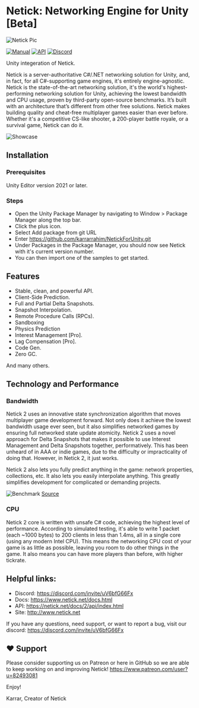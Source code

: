 # Netick: Networking Engine for Unity [Beta]

![Netick Pic](https://i.ibb.co/QbCLKD3/Netick-Github.png)

[![Manual](https://img.shields.io/badge/docs-manual-informational.svg)](https://netick.net/docs/2/index.html) [![API](https://img.shields.io/badge/docs-api-informational.svg)](https://netick.net/docs/2/api/index.html) [![Discord](https://img.shields.io/badge/discord-grey?logo=discord&logoColor=white)](https://discord.com/invite/uV6bfG66Fx)

Unity integeration of Netick.

Netick is a server-authoritative C#/.NET networking solution for Unity, and, in fact, for all C#-supporting game engines, it's entirely engine-agnostic. Netick is the state-of-the-art networking solution, it's the world's highest-performing networking solution for Unity, achieving the lowest bandwidth and CPU usage, proven by third-party open-source benchmarks. It’s built with an architecture that’s different from other free solutions. Netick makes building quality and cheat-free multiplayer games easier than ever before. Whether it's a competitive CS-like shooter, a 200-player battle royale, or a survival game, Netick can do it. 

![Showcase](https://i.ibb.co/gPMHc7G/netick-games2.png)

## Installation

### Prerequisites
Unity Editor version 2021 or later.

### Steps
- Open the Unity Package Manager by navigating to Window > Package Manager along the top bar.
- Click the plus icon.
- Select Add package from git URL
- Enter https://github.com/karrarrahim/NetickForUnity.git
- Under Packages in the Package Manager, you should now see Netick with it's current version number.
- You can then import one of the samples to get started.


## Features
  * Stable, clean, and powerful API.
  * Client-Side Prediction.
  * Full and Partial Delta Snapshots.
  * Snapshot Interpolation.
  * Remote Procedure Calls (RPCs).
  * Sandboxing
  * Physics Prediction
  * Interest Management [Pro].
  * Lag Compensation [Pro].
  * Code Gen.
  * Zero GC.

And many others.

## Technology and Performance
### Bandwidth
Netick 2 uses an innovative state synchronization algorithm that moves multiplayer game development forward. Not only does it achieve the lowest bandwidth usage ever seen, but it also simplifies networked games by ensuring full networked state update atomicity. Netick 2 uses a novel approach for Delta Snapshots that makes it possible to use Interest Management and Delta Snapshots together, performatively. This has been unheard of in AAA or indie games, due to the difficulty or impracticality of doing that. However, in Netick 2, it just works.

Netick 2 also lets you fully predict anything in the game: network properties, collections, etc. It also lets you easily interpolate anything. This greatly simplifies development for complicated or demanding projects.

![Benchmark](https://i.ibb.co/3cwvNjk/chart-1.png)
[Source](https://github.com/StinkySteak/unity-netcode-benchmark)

### CPU

Netick 2 core is written with unsafe C# code, achieving the highest level of performance. According to simulated testing, it's able to write 1 packet (each ~1000 bytes) to 200 clients in less than 1.4ms, all in a single core (using any modern Intel CPU). This means the networking CPU cost of your game is as little as possible, leaving you room to do other things in the game. It also means you can have more players than before, with higher tickrate.


## Helpful links:
  * Discord: https://discord.com/invite/uV6bfG66Fx
  * Docs: https://www.netick.net/docs.html
  * API: https://netick.net/docs/2/api/index.html
  * Site: http://www.netick.net

If you have any questions, need support, or want to report a bug, visit our discord: 
https://discord.com/invite/uV6bfG66Fx
 
## ❤️ Support
Please consider supporting us on Patreon or here in GitHub so we are able to keep working on and improving Netick!
https://www.patreon.com/user?u=82493081

Enjoy!

Karrar,
Creator of Netick